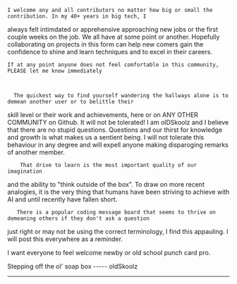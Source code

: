     I welcome any and all contributors no matter how big or small the contribution. In my 40+ years in big tech, I
always felt intimdated or apprehensive approaching new jobs or the first couple weeks on the job. We all have at some point
or another. Hopefully collaborating on projects in this form can help new comers gain the confidence to shine and learn techniques
and to excel in their careers.

    If at any point anyone does not feel comfortable in this community, PLEASE let me know immediately



      The quickest way to find yourself wandering the hallways alone is to demean another user or to belittle their
  skill level or their work and achievements, here or on ANY OTHER COMMUNITY on Github. 
      It will not be tolerated!  I am olDSkoolz and I believe that there are no stupid questions. 
    Questions and our thirst for knowledge and  growth is what makes us a sentient being. I will not tolerate 
    this behaviour in any degree and will expell anyone  making disparoging remarks of another member. 
    
        That drive to learn is the most important quality of our imagination
   and the ability to "think outside of the box". To draw on more recent analogies, it is the very thing that humans
   have been striving to achieve with AI and until recently have fallen short. 
   
       There is a popular coding message board that seems to thrive on demeaning others if they don't ask a question 
   just right or may not be using the correct terminology,   I find this appauling. I will post this everywhere as a reminder. 
   
   I want everyone to feel welcome newby or old school punch card pro.

   Stepping off the ol' soap box ----- oldSkoolz
   **********************************************************************
